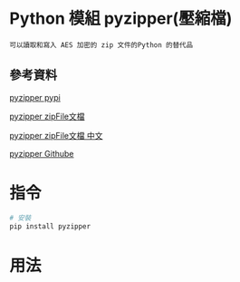 # Python 模組 pyzipper(壓縮檔)

```
可以讀取和寫入 AES 加密的 zip 文件的Python 的替代品
```

## 參考資料

[pyzipper pypi](https://pypi.org/project/pyzipper/)

[pyzipper zipFile文檔](https://docs.python.org/3/library/zipfile.html)

[pyzipper zipFile文檔 中文](https://docs.python.org/zh-tw/3/library/zipfile.html#module-zipfile)

[pyzipper Githube](https://github.com/danifus/pyzipper)

# 指令

```bash
# 安裝
pip install pyzipper
```

# 用法

```Python
```
